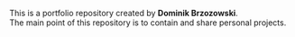 This is a portfolio repository created by **Dominik Brzozowski**.\
The main point of this repository is to contain and share personal projects.
